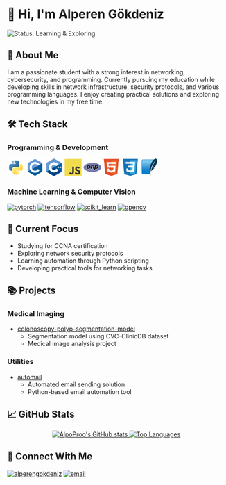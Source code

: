 # 👋 Hi, I'm Alperen Gökdeniz

<img src="https://img.shields.io/badge/Status-Learning%20&%20Exploring-brightgreen" alt="Status: Learning & Exploring"/>

## 🚀 About Me
I am a passionate student with a strong interest in networking, cybersecurity, and programming. Currently pursuing my education while developing skills in network infrastructure, security protocols, and various programming languages. I enjoy creating practical solutions and exploring new technologies in my free time.

## 🛠️ Tech Stack
### Programming & Development
<p align="left">
<a href="https://www.python.org" target="_blank"><img src="https://raw.githubusercontent.com/devicons/devicon/master/icons/python/python-original.svg" alt="python" width="40" height="40"/></a>
<a href="https://www.cprogramming.com/" target="_blank"><img src="https://raw.githubusercontent.com/devicons/devicon/master/icons/c/c-original.svg" alt="c" width="40" height="40"/></a>
<a href="https://www.cplusplus.com/" target="_blank"><img src="https://raw.githubusercontent.com/devicons/devicon/master/icons/cplusplus/cplusplus-original.svg" alt="cplusplus" width="40" height="40"/></a>
<a href="https://developer.mozilla.org/en-US/docs/Web/JavaScript" target="_blank"><img src="https://raw.githubusercontent.com/devicons/devicon/master/icons/javascript/javascript-original.svg" alt="javascript" width="40" height="40"/></a>
<a href="https://www.php.net" target="_blank"><img src="https://raw.githubusercontent.com/devicons/devicon/master/icons/php/php-original.svg" alt="php" width="40" height="40"/></a>
<a href="https://www.w3.org/html/" target="_blank"><img src="https://raw.githubusercontent.com/devicons/devicon/master/icons/html5/html5-original.svg" alt="html5" width="40" height="40"/></a>
<a href="https://www.w3schools.com/css/" target="_blank"><img src="https://raw.githubusercontent.com/devicons/devicon/master/icons/css3/css3-original.svg" alt="css3" width="40" height="40"/></a>
<a href="https://www.sqlite.org/" target="_blank"><img src="https://raw.githubusercontent.com/devicons/devicon/master/icons/sqlite/sqlite-original.svg" alt="sqlite" width="40" height="40"/></a>
</p>

### Machine Learning & Computer Vision
<p align="left">
<a href="https://pytorch.org/" target="_blank"><img src="https://www.vectorlogo.zone/logos/pytorch/pytorch-icon.svg" alt="pytorch" width="40" height="40"/></a>
<a href="https://www.tensorflow.org" target="_blank"><img src="https://www.vectorlogo.zone/logos/tensorflow/tensorflow-icon.svg" alt="tensorflow" width="40" height="40"/></a>
<a href="https://scikit-learn.org/" target="_blank"><img src="https://upload.wikimedia.org/wikipedia/commons/0/05/Scikit_learn_logo_small.svg" alt="scikit_learn" width="40" height="40"/></a>
<a href="https://opencv.org/" target="_blank"><img src="https://www.vectorlogo.zone/logos/opencv/opencv-icon.svg" alt="opencv" width="40" height="40"/></a>
</p>

## 🌱 Current Focus
- Studying for CCNA certification
- Exploring network security protocols
- Learning automation through Python scripting
- Developing practical tools for networking tasks

## 📚 Projects
### Medical Imaging
- [colonoscopy-polyp-segmentation-model](https://github.com/AlpoProo/colonoscopy-polyp-segmentation-model)
  - Segmentation model using CVC-ClinicDB dataset
  - Medical image analysis project

### Utilities
- [automail](https://github.com/AlpoProo/automail)
  - Automated email sending solution
  - Python-based email automation tool

## 📈 GitHub Stats
<div align="center">
  <a href="https://github.com/AlpoProo">
    <img height="180em" src="https://github-readme-stats.vercel.app/api?username=AlpoProo&show_icons=true&theme=radical" alt="AlpoProo's GitHub stats" />
    <img height="180em" src="https://github-readme-stats.vercel.app/api/top-langs/?username=AlpoProo&layout=compact&theme=radical" alt="Top Languages" />
  </a>
</div>

## 🤝 Connect With Me
<p align="left">
<a href="https://linkedin.com/in/alperengokdeniz" target="_blank"><img align="center" src="https://raw.githubusercontent.com/rahuldkjain/github-profile-readme-generator/master/src/images/icons/Social/linked-in-alt.svg" alt="alperengokdeniz" height="30" width="40" /></a>
<a href="mailto:alperen@gokdeniz.tr" target="_blank"><img align="center" src="https://www.vectorlogo.zone/logos/gmail/gmail-icon.svg" alt="email" height="30" width="40" /></a>
</p>
